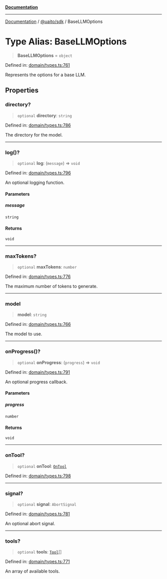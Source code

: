 [**Documentation**](../../../README.md)

***

[Documentation](../../../README.md) / [@uaito/sdk](../README.md) / BaseLLMOptions

# Type Alias: BaseLLMOptions

> **BaseLLMOptions** = `object`

Defined in: [domain/types.ts:761](https://github.com/elribonazo/uaito/blob/329283f19d75a4623970a839744308f19ace5c16/packages/sdk/src/domain/types.ts#L761)

Represents the options for a base LLM.

## Properties

### directory?

> `optional` **directory**: `string`

Defined in: [domain/types.ts:786](https://github.com/elribonazo/uaito/blob/329283f19d75a4623970a839744308f19ace5c16/packages/sdk/src/domain/types.ts#L786)

The directory for the model.

***

### log()?

> `optional` **log**: (`message`) => `void`

Defined in: [domain/types.ts:796](https://github.com/elribonazo/uaito/blob/329283f19d75a4623970a839744308f19ace5c16/packages/sdk/src/domain/types.ts#L796)

An optional logging function.

#### Parameters

##### message

`string`

#### Returns

`void`

***

### maxTokens?

> `optional` **maxTokens**: `number`

Defined in: [domain/types.ts:776](https://github.com/elribonazo/uaito/blob/329283f19d75a4623970a839744308f19ace5c16/packages/sdk/src/domain/types.ts#L776)

The maximum number of tokens to generate.

***

### model

> **model**: `string`

Defined in: [domain/types.ts:766](https://github.com/elribonazo/uaito/blob/329283f19d75a4623970a839744308f19ace5c16/packages/sdk/src/domain/types.ts#L766)

The model to use.

***

### onProgress()?

> `optional` **onProgress**: (`progress`) => `void`

Defined in: [domain/types.ts:791](https://github.com/elribonazo/uaito/blob/329283f19d75a4623970a839744308f19ace5c16/packages/sdk/src/domain/types.ts#L791)

An optional progress callback.

#### Parameters

##### progress

`number`

#### Returns

`void`

***

### onTool?

> `optional` **onTool**: [`OnTool`](OnTool.md)

Defined in: [domain/types.ts:798](https://github.com/elribonazo/uaito/blob/329283f19d75a4623970a839744308f19ace5c16/packages/sdk/src/domain/types.ts#L798)

***

### signal?

> `optional` **signal**: `AbortSignal`

Defined in: [domain/types.ts:781](https://github.com/elribonazo/uaito/blob/329283f19d75a4623970a839744308f19ace5c16/packages/sdk/src/domain/types.ts#L781)

An optional abort signal.

***

### tools?

> `optional` **tools**: [`Tool`](Tool.md)[]

Defined in: [domain/types.ts:771](https://github.com/elribonazo/uaito/blob/329283f19d75a4623970a839744308f19ace5c16/packages/sdk/src/domain/types.ts#L771)

An array of available tools.
